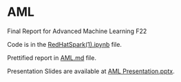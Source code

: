 # AML
Final Report for Advanced Machine Learning F22

Code is in the [RedHatSpark(1).ipynb](https://github.com/GoatedChopin/AML/blob/main/RedHatSpark(1).ipynb) file.

Prettified report in [AML.md](https://github.com/GoatedChopin/AML/blob/main/AML.md) file.

Presentation Slides are available at [AML Presentation.pptx](https://github.com/GoatedChopin/AML/blob/main/AML%20Presentation.pptx).
